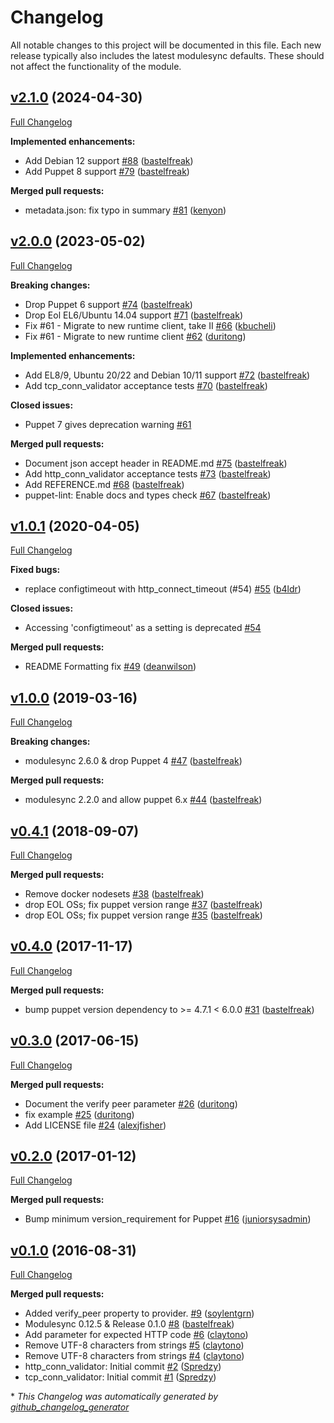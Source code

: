 # Changelog

All notable changes to this project will be documented in this file.
Each new release typically also includes the latest modulesync defaults.
These should not affect the functionality of the module.

## [v2.1.0](https://github.com/voxpupuli/puppet-healthcheck/tree/v2.1.0) (2024-04-30)

[Full Changelog](https://github.com/voxpupuli/puppet-healthcheck/compare/v2.0.0...v2.1.0)

**Implemented enhancements:**

- Add Debian 12 support [\#88](https://github.com/voxpupuli/puppet-healthcheck/pull/88) ([bastelfreak](https://github.com/bastelfreak))
- Add Puppet 8 support [\#79](https://github.com/voxpupuli/puppet-healthcheck/pull/79) ([bastelfreak](https://github.com/bastelfreak))

**Merged pull requests:**

- metadata.json: fix typo in summary [\#81](https://github.com/voxpupuli/puppet-healthcheck/pull/81) ([kenyon](https://github.com/kenyon))

## [v2.0.0](https://github.com/voxpupuli/puppet-healthcheck/tree/v2.0.0) (2023-05-02)

[Full Changelog](https://github.com/voxpupuli/puppet-healthcheck/compare/v1.0.1...v2.0.0)

**Breaking changes:**

- Drop Puppet 6 support [\#74](https://github.com/voxpupuli/puppet-healthcheck/pull/74) ([bastelfreak](https://github.com/bastelfreak))
- Drop Eol EL6/Ubuntu 14.04 support [\#71](https://github.com/voxpupuli/puppet-healthcheck/pull/71) ([bastelfreak](https://github.com/bastelfreak))
- Fix \#61 - Migrate to new runtime client, take II [\#66](https://github.com/voxpupuli/puppet-healthcheck/pull/66) ([kbucheli](https://github.com/kbucheli))
- Fix \#61 - Migrate to new runtime client [\#62](https://github.com/voxpupuli/puppet-healthcheck/pull/62) ([duritong](https://github.com/duritong))

**Implemented enhancements:**

- Add EL8/9, Ubuntu 20/22 and Debian 10/11 support [\#72](https://github.com/voxpupuli/puppet-healthcheck/pull/72) ([bastelfreak](https://github.com/bastelfreak))
- Add tcp\_conn\_validator acceptance tests [\#70](https://github.com/voxpupuli/puppet-healthcheck/pull/70) ([bastelfreak](https://github.com/bastelfreak))

**Closed issues:**

- Puppet 7 gives deprecation warning [\#61](https://github.com/voxpupuli/puppet-healthcheck/issues/61)

**Merged pull requests:**

- Document json accept header in README.md [\#75](https://github.com/voxpupuli/puppet-healthcheck/pull/75) ([bastelfreak](https://github.com/bastelfreak))
- Add http\_conn\_validator acceptance tests [\#73](https://github.com/voxpupuli/puppet-healthcheck/pull/73) ([bastelfreak](https://github.com/bastelfreak))
- Add REFERENCE.md [\#68](https://github.com/voxpupuli/puppet-healthcheck/pull/68) ([bastelfreak](https://github.com/bastelfreak))
- puppet-lint: Enable docs and types check [\#67](https://github.com/voxpupuli/puppet-healthcheck/pull/67) ([bastelfreak](https://github.com/bastelfreak))

## [v1.0.1](https://github.com/voxpupuli/puppet-healthcheck/tree/v1.0.1) (2020-04-05)

[Full Changelog](https://github.com/voxpupuli/puppet-healthcheck/compare/v1.0.0...v1.0.1)

**Fixed bugs:**

- replace configtimeout with http\_connect\_timeout \(\#54\) [\#55](https://github.com/voxpupuli/puppet-healthcheck/pull/55) ([b4ldr](https://github.com/b4ldr))

**Closed issues:**

- Accessing 'configtimeout' as a setting is deprecated [\#54](https://github.com/voxpupuli/puppet-healthcheck/issues/54)

**Merged pull requests:**

- README Formatting fix [\#49](https://github.com/voxpupuli/puppet-healthcheck/pull/49) ([deanwilson](https://github.com/deanwilson))

## [v1.0.0](https://github.com/voxpupuli/puppet-healthcheck/tree/v1.0.0) (2019-03-16)

[Full Changelog](https://github.com/voxpupuli/puppet-healthcheck/compare/v0.4.1...v1.0.0)

**Breaking changes:**

- modulesync 2.6.0 & drop Puppet 4 [\#47](https://github.com/voxpupuli/puppet-healthcheck/pull/47) ([bastelfreak](https://github.com/bastelfreak))

**Merged pull requests:**

- modulesync 2.2.0 and allow puppet 6.x [\#44](https://github.com/voxpupuli/puppet-healthcheck/pull/44) ([bastelfreak](https://github.com/bastelfreak))

## [v0.4.1](https://github.com/voxpupuli/puppet-healthcheck/tree/v0.4.1) (2018-09-07)

[Full Changelog](https://github.com/voxpupuli/puppet-healthcheck/compare/v0.4.0...v0.4.1)

**Merged pull requests:**

- Remove docker nodesets [\#38](https://github.com/voxpupuli/puppet-healthcheck/pull/38) ([bastelfreak](https://github.com/bastelfreak))
- drop EOL OSs; fix puppet version range [\#37](https://github.com/voxpupuli/puppet-healthcheck/pull/37) ([bastelfreak](https://github.com/bastelfreak))
- drop EOL OSs; fix puppet version range [\#35](https://github.com/voxpupuli/puppet-healthcheck/pull/35) ([bastelfreak](https://github.com/bastelfreak))

## [v0.4.0](https://github.com/voxpupuli/puppet-healthcheck/tree/v0.4.0) (2017-11-17)

[Full Changelog](https://github.com/voxpupuli/puppet-healthcheck/compare/v0.3.0...v0.4.0)

**Merged pull requests:**

- bump puppet version dependency to \>= 4.7.1 \< 6.0.0 [\#31](https://github.com/voxpupuli/puppet-healthcheck/pull/31) ([bastelfreak](https://github.com/bastelfreak))

## [v0.3.0](https://github.com/voxpupuli/puppet-healthcheck/tree/v0.3.0) (2017-06-15)

[Full Changelog](https://github.com/voxpupuli/puppet-healthcheck/compare/v0.2.0...v0.3.0)

**Merged pull requests:**

- Document the verify peer parameter [\#26](https://github.com/voxpupuli/puppet-healthcheck/pull/26) ([duritong](https://github.com/duritong))
- fix example [\#25](https://github.com/voxpupuli/puppet-healthcheck/pull/25) ([duritong](https://github.com/duritong))
- Add LICENSE file [\#24](https://github.com/voxpupuli/puppet-healthcheck/pull/24) ([alexjfisher](https://github.com/alexjfisher))

## [v0.2.0](https://github.com/voxpupuli/puppet-healthcheck/tree/v0.2.0) (2017-01-12)

[Full Changelog](https://github.com/voxpupuli/puppet-healthcheck/compare/v0.1.0...v0.2.0)

**Merged pull requests:**

- Bump minimum version\_requirement for Puppet [\#16](https://github.com/voxpupuli/puppet-healthcheck/pull/16) ([juniorsysadmin](https://github.com/juniorsysadmin))

## [v0.1.0](https://github.com/voxpupuli/puppet-healthcheck/tree/v0.1.0) (2016-08-31)

[Full Changelog](https://github.com/voxpupuli/puppet-healthcheck/compare/00ccbf0030226f18b2bf3493f9006c338dc78389...v0.1.0)

**Merged pull requests:**

- Added verify\_peer property to provider. [\#9](https://github.com/voxpupuli/puppet-healthcheck/pull/9) ([soylentgrn](https://github.com/soylentgrn))
- Modulesync 0.12.5 & Release 0.1.0 [\#8](https://github.com/voxpupuli/puppet-healthcheck/pull/8) ([bastelfreak](https://github.com/bastelfreak))
- Add parameter for expected HTTP code [\#6](https://github.com/voxpupuli/puppet-healthcheck/pull/6) ([claytono](https://github.com/claytono))
- Remove UTF-8 characters from strings [\#5](https://github.com/voxpupuli/puppet-healthcheck/pull/5) ([claytono](https://github.com/claytono))
- Remove UTF-8 characters from strings [\#4](https://github.com/voxpupuli/puppet-healthcheck/pull/4) ([claytono](https://github.com/claytono))
- http\_conn\_validator: Initial commit [\#2](https://github.com/voxpupuli/puppet-healthcheck/pull/2) ([Spredzy](https://github.com/Spredzy))
- tcp\_conn\_validator: Initial commit [\#1](https://github.com/voxpupuli/puppet-healthcheck/pull/1) ([Spredzy](https://github.com/Spredzy))



\* *This Changelog was automatically generated by [github_changelog_generator](https://github.com/github-changelog-generator/github-changelog-generator)*
